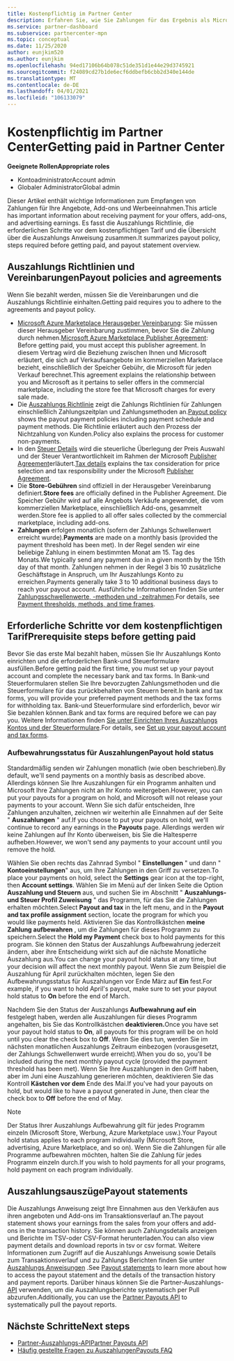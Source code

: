 ```yaml
---
title: Kostenpflichtig im Partner Center
description: Erfahren Sie, wie Sie Zahlungen für das Ergebnis als Microsoft-Partner erhalten, z. b. über kommerzielle Marketplace-Angebote, Incentive-Programme und das Cloud Solution Provider-Programm. Beinhaltet Auszahlungs Richtlinien, Auszahlungsstatus und Auszahlungs Anweisungen.
ms.service: partner-dashboard
ms.subservice: partnercenter-mpn
ms.topic: conceptual
ms.date: 11/25/2020
author: eunjkim520
ms.author: eunjkim
ms.openlocfilehash: 94ed17106b64b078c51de351d1e44e29d3745921
ms.sourcegitcommit: f24089cd27b1de6ecf6ddbefb6cbb2d340e144de
ms.translationtype: MT
ms.contentlocale: de-DE
ms.lasthandoff: 04/01/2021
ms.locfileid: "106133079"
---
```

# <a name="getting-paid-in-partner-center"></a><span data-ttu-id="21fb7-104">Kostenpflichtig im Partner Center</span><span class="sxs-lookup"><span data-stu-id="21fb7-104">Getting paid in Partner Center</span></span>

<span data-ttu-id="21fb7-105">**Geeignete Rollen**</span><span class="sxs-lookup"><span data-stu-id="21fb7-105">**Appropriate roles**</span></span>

- <span data-ttu-id="21fb7-106">Kontoadministrator</span><span class="sxs-lookup"><span data-stu-id="21fb7-106">Account admin</span></span>
- <span data-ttu-id="21fb7-107">Globaler Administrator</span><span class="sxs-lookup"><span data-stu-id="21fb7-107">Global admin</span></span>

<span data-ttu-id="21fb7-108">Dieser Artikel enthält wichtige Informationen zum Empfangen von Zahlungen für Ihre Angebote, Add-ons und Werbeeinnahmen.</span><span class="sxs-lookup"><span data-stu-id="21fb7-108">This article has important information about receiving payment for your offers, add-ons, and advertising earnings.</span></span> <span data-ttu-id="21fb7-109">Es fasst die Auszahlungs Richtlinie, die erforderlichen Schritte vor dem kostenpflichtigen Tarif und die Übersicht über die Auszahlungs Anweisung zusammen.</span><span class="sxs-lookup"><span data-stu-id="21fb7-109">It summarizes payout policy, steps required before getting paid, and payout statement overview.</span></span>

## <a name="payout-policies-and-agreements"></a><span data-ttu-id="21fb7-110">Auszahlungs Richtlinien und Vereinbarungen</span><span class="sxs-lookup"><span data-stu-id="21fb7-110">Payout policies and agreements</span></span>

<span data-ttu-id="21fb7-111">Wenn Sie bezahlt werden, müssen Sie die Vereinbarungen und die Auszahlungs Richtlinie einhalten.</span><span class="sxs-lookup"><span data-stu-id="21fb7-111">Getting paid requires you to adhere to the agreements and payout policy.</span></span>

- <span data-ttu-id="21fb7-112">[Microsoft Azure Marketplace Herausgeber Vereinbarung](https://go.microsoft.com/fwlink/p/?LinkID=699560): Sie müssen dieser Herausgeber Vereinbarung zustimmen, bevor Sie die Zahlung durch nehmen.</span><span class="sxs-lookup"><span data-stu-id="21fb7-112">[Microsoft Azure Marketplace Publisher Agreement](https://go.microsoft.com/fwlink/p/?LinkID=699560):  Before getting paid, you must accept this publisher agreement.</span></span> <span data-ttu-id="21fb7-113">In diesem Vertrag wird die Beziehung zwischen Ihnen und Microsoft erläutert, die sich auf Verkaufsangebote im kommerziellen Marketplace bezieht, einschließlich der Speicher Gebühr, die Microsoft für jeden Verkauf berechnet.</span><span class="sxs-lookup"><span data-stu-id="21fb7-113">This agreement explains the relationship between you and Microsoft as it pertains to seller offers in the commercial marketplace, including the store fee that Microsoft charges for every sale made.</span></span>
- <span data-ttu-id="21fb7-114">Die [Auszahlungs Richtlinie](payout-policy-details.md) zeigt die Zahlungs Richtlinien für Zahlungen einschließlich Zahlungszeitplan und Zahlungsmethoden an.</span><span class="sxs-lookup"><span data-stu-id="21fb7-114">[Payout policy](payout-policy-details.md) shows the payout payment policies including payment schedule and payment methods.</span></span> <span data-ttu-id="21fb7-115">Die Richtlinie erläutert auch den Prozess der Nichtzahlung von Kunden.</span><span class="sxs-lookup"><span data-stu-id="21fb7-115">Policy also explains the process for customer non-payments.</span></span>
- <span data-ttu-id="21fb7-116">In den [Steuer Details](tax-details-marketplace.md) wird die steuerliche Überlegung der Preis Auswahl und der Steuer Verantwortlichkeit im Rahmen der Microsoft [Publisher Agreement](https://go.microsoft.com/fwlink/p/?LinkID=699560)erläutert.</span><span class="sxs-lookup"><span data-stu-id="21fb7-116">[Tax details](tax-details-marketplace.md) explains the tax consideration for price selection and tax responsibility under the Microsoft [Publisher Agreement](https://go.microsoft.com/fwlink/p/?LinkID=699560).</span></span>
- <span data-ttu-id="21fb7-117">Die **Store-Gebühren** sind offiziell in der Herausgeber Vereinbarung definiert.</span><span class="sxs-lookup"><span data-stu-id="21fb7-117">**Store fees** are officially defined in the Publisher Agreement.</span></span> <span data-ttu-id="21fb7-118">Die Speicher Gebühr wird auf alle Angebots Verkäufe angewendet, die vom kommerziellen Marketplace, einschließlich Add-ons, gesammelt werden.</span><span class="sxs-lookup"><span data-stu-id="21fb7-118">Store fee is applied to all offer sales collected by the commercial marketplace, including add-ons.</span></span>
- <span data-ttu-id="21fb7-119">**Zahlungen** erfolgen monatlich (sofern der Zahlungs Schwellenwert erreicht wurde).</span><span class="sxs-lookup"><span data-stu-id="21fb7-119">**Payments** are made on a monthly basis (provided the payment threshold has been met).</span></span> <span data-ttu-id="21fb7-120">In der Regel senden wir eine beliebige Zahlung in einem bestimmten Monat am 15. Tag des Monats.</span><span class="sxs-lookup"><span data-stu-id="21fb7-120">We typically send any payment due in a given month by the 15th day of that month.</span></span> <span data-ttu-id="21fb7-121">Zahlungen nehmen in der Regel 3 bis 10 zusätzliche Geschäftstage in Anspruch, um Ihr Auszahlungs Konto zu erreichen.</span><span class="sxs-lookup"><span data-stu-id="21fb7-121">Payments generally take 3 to 10 additional business days to reach your payout account.</span></span> <span data-ttu-id="21fb7-122">Ausführliche Informationen finden Sie unter [Zahlungsschwellenwerte, -methoden und -zeitrahmen](payment-thresholds-methods-timeframes.md).</span><span class="sxs-lookup"><span data-stu-id="21fb7-122">For details, see [Payment thresholds, methods, and time frames](payment-thresholds-methods-timeframes.md).</span></span>

## <a name="prerequisite-steps-before-getting-paid"></a><span data-ttu-id="21fb7-123">Erforderliche Schritte vor dem kostenpflichtigen Tarif</span><span class="sxs-lookup"><span data-stu-id="21fb7-123">Prerequisite steps before getting paid</span></span>

<span data-ttu-id="21fb7-124">Bevor Sie das erste Mal bezahlt haben, müssen Sie Ihr Auszahlungs Konto einrichten und die erforderlichen Bank-und Steuerformulare ausfüllen.</span><span class="sxs-lookup"><span data-stu-id="21fb7-124">Before getting paid the first time, you must set up your payout account and complete the necessary bank and tax forms.</span></span> <span data-ttu-id="21fb7-125">In Bank-und Steuerformularen stellen Sie Ihre bevorzugten Zahlungsmethoden und die Steuerformulare für das zurückbehalten von Steuern bereit.</span><span class="sxs-lookup"><span data-stu-id="21fb7-125">In bank and tax forms, you will provide your preferred payment methods and the tax forms for withholding tax.</span></span> <span data-ttu-id="21fb7-126">Bank-und Steuerformulare sind erforderlich, bevor wir Sie bezahlen können.</span><span class="sxs-lookup"><span data-stu-id="21fb7-126">Bank and tax forms are required before we can pay you.</span></span> <span data-ttu-id="21fb7-127">Weitere Informationen finden [Sie unter Einrichten Ihres Auszahlungs Kontos und der Steuerformulare](set-up-your-payout-account.md).</span><span class="sxs-lookup"><span data-stu-id="21fb7-127">For details, see [Set up your payout account and tax forms](set-up-your-payout-account.md).</span></span>

### <a name="payout-hold-status"></a><span data-ttu-id="21fb7-128">Aufbewahrungsstatus für Auszahlungen</span><span class="sxs-lookup"><span data-stu-id="21fb7-128">Payout hold status</span></span>

<span data-ttu-id="21fb7-129">Standardmäßig senden wir Zahlungen monatlich (wie oben beschrieben).</span><span class="sxs-lookup"><span data-stu-id="21fb7-129">By default, we'll send payments on a monthly basis as described above.</span></span> <span data-ttu-id="21fb7-130">Allerdings können Sie Ihre Auszahlungen für ein Programm anhalten und Microsoft Ihre Zahlungen nicht an Ihr Konto weitergeben.</span><span class="sxs-lookup"><span data-stu-id="21fb7-130">However, you can put your payouts for a program on hold, and Microsoft will not release your payments to your account.</span></span> <span data-ttu-id="21fb7-131">Wenn Sie sich dafür entscheiden, Ihre Zahlungen anzuhalten, zeichnen wir weiterhin alle Einnahmen auf der Seite " **Auszahlungen** " auf.</span><span class="sxs-lookup"><span data-stu-id="21fb7-131">If you choose to put your payouts on hold, we'll continue to record any earnings in the **Payouts** page.</span></span> <span data-ttu-id="21fb7-132">Allerdings werden wir keine Zahlungen auf Ihr Konto überweisen, bis Sie die Haltesperre aufheben.</span><span class="sxs-lookup"><span data-stu-id="21fb7-132">However, we won't send any payments to your account until you remove the hold.</span></span>

<span data-ttu-id="21fb7-133">Wählen Sie oben rechts das Zahnrad Symbol " **Einstellungen** " und dann " **Kontoeinstellungen**" aus, um Ihre Zahlungen in den Griff zu versetzen.</span><span class="sxs-lookup"><span data-stu-id="21fb7-133">To place your payments on hold, select the **Settings** gear icon at the top-right, then **Account settings**.</span></span> <span data-ttu-id="21fb7-134">Wählen Sie im Menü auf der linken Seite die Option **Auszahlung und Steuern** aus, und suchen Sie im Abschnitt " **Auszahlungs-und Steuer Profil Zuweisung** " das Programm, für das Sie die Zahlungen erhalten möchten.</span><span class="sxs-lookup"><span data-stu-id="21fb7-134">Select **Payout and tax** in the left menu, and in the **Payout and tax profile assignment** section, locate the program for which you would like payments held.</span></span> <span data-ttu-id="21fb7-135">Aktivieren Sie das Kontrollkästchen **meine Zahlung aufbewahren** , um die Zahlungen für dieses Programm zu speichern.</span><span class="sxs-lookup"><span data-stu-id="21fb7-135">Select the **Hold my Payment** check box to hold payments for this program.</span></span> <span data-ttu-id="21fb7-136">Sie können den Status der Auszahlungs Aufbewahrung jederzeit ändern, aber ihre Entscheidung wirkt sich auf die nächste Monatliche Auszahlung aus.</span><span class="sxs-lookup"><span data-stu-id="21fb7-136">You can change your payout hold status at any time, but your decision will affect the next monthly payout.</span></span> <span data-ttu-id="21fb7-137">Wenn Sie zum Beispiel die Auszahlung für April zurückhalten möchten, legen Sie den Aufbewahrungsstatus für Auszahlungen vor Ende März auf **Ein** fest.</span><span class="sxs-lookup"><span data-stu-id="21fb7-137">For example, if you want to hold April's payout, make sure to set your payout hold status to **On** before the end of March.</span></span>

<span data-ttu-id="21fb7-138">Nachdem Sie den Status der Auszahlungs **Aufbewahrung auf ein** festgelegt haben, werden alle Auszahlungen für dieses Programm angehalten, bis Sie das Kontrollkästchen **deaktivieren.**</span><span class="sxs-lookup"><span data-stu-id="21fb7-138">Once you have set your payout hold status to **On**, all payouts for this program will be on hold until you clear the check box to **Off**.</span></span> <span data-ttu-id="21fb7-139">Wenn Sie dies tun, werden Sie im nächsten monatlichen Auszahlungs Zeitraum einbezogen (vorausgesetzt, der Zahlungs Schwellenwert wurde erreicht).</span><span class="sxs-lookup"><span data-stu-id="21fb7-139">When you do so, you'll be included during the next monthly payout cycle (provided the payment threshold has been met).</span></span> <span data-ttu-id="21fb7-140">Wenn Sie Ihre Auszahlungen in den Griff haben, aber im Juni eine Auszahlung generieren möchten, deaktivieren Sie das Kontroll **Kästchen vor dem** Ende des Mai.</span><span class="sxs-lookup"><span data-stu-id="21fb7-140">If you've had your payouts on hold, but would like to have a payout generated in June, then clear the check box to **Off** before the end of May.</span></span>

>[!Note]
> <span data-ttu-id="21fb7-141">Der Status Ihrer Auszahlungs Aufbewahrung gilt für jedes Programm einzeln (Microsoft Store, Werbung, Azure Marketplace usw.).</span><span class="sxs-lookup"><span data-stu-id="21fb7-141">Your Payout hold status applies to each program individually (Microsoft Store, advertising, Azure Marketplace, and so on).</span></span> <span data-ttu-id="21fb7-142">Wenn Sie die Zahlungen für alle Programme aufbewahren möchten, halten Sie die Zahlung für jedes Programm einzeln durch.</span><span class="sxs-lookup"><span data-stu-id="21fb7-142">If you wish to hold payments for all your programs, hold payment on each program individually.</span></span>

## <a name="payout-statements"></a><span data-ttu-id="21fb7-143">Auszahlungsauszüge</span><span class="sxs-lookup"><span data-stu-id="21fb7-143">Payout statements</span></span>

<span data-ttu-id="21fb7-144">Die Auszahlungs Anweisung zeigt Ihre Einnahmen aus den Verkäufen aus ihren angeboten und Add-ons im Transaktionsverlauf an.</span><span class="sxs-lookup"><span data-stu-id="21fb7-144">The payout statement shows your earnings from the sales from your offers and add-ons in the transaction history.</span></span> <span data-ttu-id="21fb7-145">Sie können auch Zahlungsdetails anzeigen und Berichte im TSV-oder CSV-Format herunterladen.</span><span class="sxs-lookup"><span data-stu-id="21fb7-145">You can also view payment details and download reports in tsv or csv format.</span></span> <span data-ttu-id="21fb7-146">Weitere Informationen zum Zugriff auf die Auszahlungs Anweisung sowie Details zum Transaktionsverlauf und zu Zahlungs Berichten finden Sie unter [Auszahlungs Anweisungen](payout-statement.md) .</span><span class="sxs-lookup"><span data-stu-id="21fb7-146">See [Payout statements](payout-statement.md) to learn more about how to access the payout statement and the details of the transaction history and payment reports.</span></span> <span data-ttu-id="21fb7-147">Darüber hinaus können Sie die Partner-Auszahlungs- [API](https://apidocs.microsoft.com/services/partnerpayouts) verwenden, um die Auszahlungsberichte systematisch per Pull abzurufen.</span><span class="sxs-lookup"><span data-stu-id="21fb7-147">Additionally, you can use the [Partner Payouts API](https://apidocs.microsoft.com/services/partnerpayouts) to systematically pull the payout reports.</span></span>

## <a name="next-steps"></a><span data-ttu-id="21fb7-148">Nächste Schritte</span><span class="sxs-lookup"><span data-stu-id="21fb7-148">Next steps</span></span>

- [<span data-ttu-id="21fb7-149">Partner-Auszahlungs-API</span><span class="sxs-lookup"><span data-stu-id="21fb7-149">Partner Payouts API</span></span>](https://apidocs.microsoft.com/services/partnerpayouts)
- [<span data-ttu-id="21fb7-150">Häufig gestellte Fragen zu Auszahlungen</span><span class="sxs-lookup"><span data-stu-id="21fb7-150">Payouts FAQ</span></span>](payout-faq.md)
